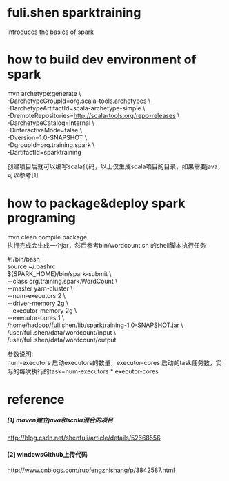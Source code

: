 # fuli.shen sparktraining
Introduces the basics of spark

# how to build dev environment of  spark 

mvn archetype:generate \ <br>
-DarchetypeGroupId=org.scala-tools.archetypes \ <br>
-DarchetypeArtifactId=scala-archetype-simple  \ <br>
-DremoteRepositories=http://scala-tools.org/repo-releases \ <br>
-DarchetypeCatalog=internal \ <br>
-DinteractiveMode=false \ <br>
-Dversion=1.0-SNAPSHOT \ <br>
-DgroupId=org.training.spark \ <br>
-DartifactId=sparktraining <br>


创建项目后就可以编写scala代码，以上仅生成scala项目的目录，如果需要java，可以参考[1] 

# how to package&deploy spark programing 
mvn clean compile package <br>
执行完成会生成一个jar，然后参考bin/wordcount.sh 的shell脚本执行任务 <br>

#!/bin/bash <br>
source ~/.bashrc <br>
${SPARK_HOME}/bin/spark-submit \ <br>
    --class org.training.spark.WordCount \ <br>
    --master yarn-cluster \ <br>
    --num-executors 2 \ <br>
    --driver-memory 2g \ <br>
    --executor-memory 2g \ <br>
    --executor-cores 1 \ <br>
    /home/hadoop/fuli.shen/lib/sparktraining-1.0-SNAPSHOT.jar \ <br>
    /user/fuli.shen/data/wordcount/input \ <br>
    /user/fuli.shen/data/wordcount/output <br>

参数说明: <br>
num-executors 启动executors的数量，executor-cores 启动的task任务数，实际的每次执行的task=num-executors * executor-cores

# reference

##### [1]  maven建立java和scala混合的项目
http://blog.csdn.net/shenfuli/article/details/52668556
#### [2] windowsGithub上传代码
http://www.cnblogs.com/ruofengzhishang/p/3842587.html
